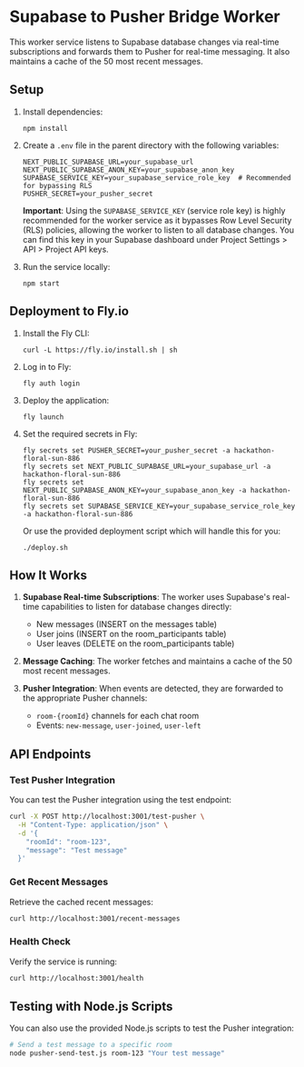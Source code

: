 # Supabase to Pusher Bridge Worker

This worker service listens to Supabase database changes via real-time subscriptions and forwards them to Pusher for real-time messaging. It also maintains a cache of the 50 most recent messages.

## Setup

1. Install dependencies:
   ```
   npm install
   ```

2. Create a `.env` file in the parent directory with the following variables:
   ```
   NEXT_PUBLIC_SUPABASE_URL=your_supabase_url
   NEXT_PUBLIC_SUPABASE_ANON_KEY=your_supabase_anon_key
   SUPABASE_SERVICE_KEY=your_supabase_service_role_key  # Recommended for bypassing RLS
   PUSHER_SECRET=your_pusher_secret
   ```
   
   **Important**: Using the `SUPABASE_SERVICE_KEY` (service role key) is highly recommended for the worker service as it bypasses Row Level Security (RLS) policies, allowing the worker to listen to all database changes. You can find this key in your Supabase dashboard under Project Settings > API > Project API keys.

3. Run the service locally:
   ```
   npm start
   ```

## Deployment to Fly.io

1. Install the Fly CLI:
   ```
   curl -L https://fly.io/install.sh | sh
   ```

2. Log in to Fly:
   ```
   fly auth login
   ```

3. Deploy the application:
   ```
   fly launch
   ```

4. Set the required secrets in Fly:
   ```
   fly secrets set PUSHER_SECRET=your_pusher_secret -a hackathon-floral-sun-886
   fly secrets set NEXT_PUBLIC_SUPABASE_URL=your_supabase_url -a hackathon-floral-sun-886
   fly secrets set NEXT_PUBLIC_SUPABASE_ANON_KEY=your_supabase_anon_key -a hackathon-floral-sun-886
   fly secrets set SUPABASE_SERVICE_KEY=your_supabase_service_role_key -a hackathon-floral-sun-886
   ```
   
   Or use the provided deployment script which will handle this for you:
   ```
   ./deploy.sh
   ```

## How It Works

1. **Supabase Real-time Subscriptions**: The worker uses Supabase's real-time capabilities to listen for database changes directly:
   - New messages (INSERT on the messages table)
   - User joins (INSERT on the room_participants table)
   - User leaves (DELETE on the room_participants table)

2. **Message Caching**: The worker fetches and maintains a cache of the 50 most recent messages.

3. **Pusher Integration**: When events are detected, they are forwarded to the appropriate Pusher channels:
   - `room-{roomId}` channels for each chat room
   - Events: `new-message`, `user-joined`, `user-left`

## API Endpoints

### Test Pusher Integration

You can test the Pusher integration using the test endpoint:

```bash
curl -X POST http://localhost:3001/test-pusher \
  -H "Content-Type: application/json" \
  -d '{
    "roomId": "room-123",
    "message": "Test message"
  }'
```

### Get Recent Messages

Retrieve the cached recent messages:

```bash
curl http://localhost:3001/recent-messages
```

### Health Check

Verify the service is running:

```bash
curl http://localhost:3001/health
```

## Testing with Node.js Scripts

You can also use the provided Node.js scripts to test the Pusher integration:

```bash
# Send a test message to a specific room
node pusher-send-test.js room-123 "Your test message"
```
